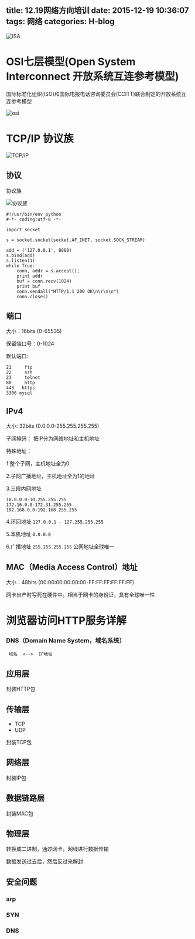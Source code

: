 title: 12.19网络方向培训
date: 2015-12-19 10:36:07
tags: 网络
categories: H-blog
---
![ISA](/img/isa.png)
<!--more-->

# OSI七层模型(Open System Interconnect 开放系统互连参考模型)
国际标准化组织(ISO)和国际电报电话咨询委员会(CCITT)联合制定的开放系统互连参考模型

![osi](/img/osi.jpg)

# TCP/IP 协议族
![TCP/IP](/img/TCPIP.png)

## 协议
协议族

![协议族](/img/pro.png)

```
#!/usr/bin/env python
#-*- coding:utf-8 -*-

import socket

s = socket.socket(socket.AF_INET, socket.SOCK_STREAM)

add = ('127.0.0.1', 8888)
s.bind(add)
s.listen(1)
while True:
	conn, addr = s.accept();
	print addr
	buf = conn.recv(1024)
	print buf
	conn.sendall("HTTP/1.1 200 OK\n\r\n\n")
	conn.close()
```

## 端口
大小：16bits  (0-65535)

保留端口号：0-1024

默认端口:
```
21     ftp
22     ssh
23     telnet
80     http
443   https
3306 mysql
```

## IPv4
大小: 32bits (0.0.0.0-255.255.255.255)

子网掩码： 把IP分为网络地址和主机地址

特殊地址：

1.整个子网，主机地址全为0

2.子网广播地址，主机地址全为1的地址

3.三段内网地址
```
10.0.0.0-10.255.255.255
172.16.0.0-172.31.255.255
192.168.0.0-192.168.255.255
```
4.环回地址 `127.0.0.1 - 127.255.255.255`

5.本机地址 `0.0.0.0`

6.广播地址 `255.255.255.255`
公网地址全球唯一
## MAC（Media Access Control）地址
大小：48bits (00:00:00:00:00:00-FF:FF:FF:FF:FF:FF)

网卡出产时写死在硬件中。相当于网卡的身份证，具有全球唯一性

# 浏览器访问HTTP服务详解
### DNS（Domain Name System，域名系统）
     域名  <-->  IP地址
     
## 应用层
封装HTTP包

## 传输层
 * TCP
 * UDP

封装TCP包

## 网络层

封装IP包

## 数据链路层
封装MAC包

## 物理层
转换成二进制，通过网卡，网线进行数据传输

数据发送过去后，然后反过来解封

## 安全问题
### arp
### SYN
### DNS